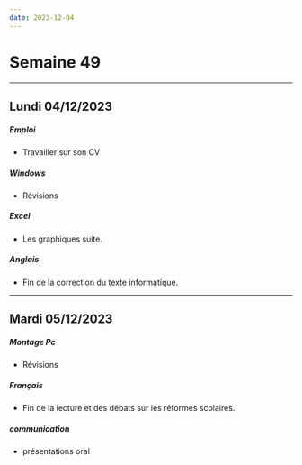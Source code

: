 ```yaml
---
date: 2023-12-04
---
```

# Semaine 49
---
## Lundi 04/12/2023
##### Emploi
- Travailler sur son CV
##### Windows
- Révisions
##### Excel
- Les graphiques suite.
##### Anglais
- Fin de la correction du texte informatique.

---

## Mardi 05/12/2023
##### Montage Pc 
- Révisions
##### Français
- Fin de la lecture et des débats sur les réformes scolaires.
##### communication
- présentations oral